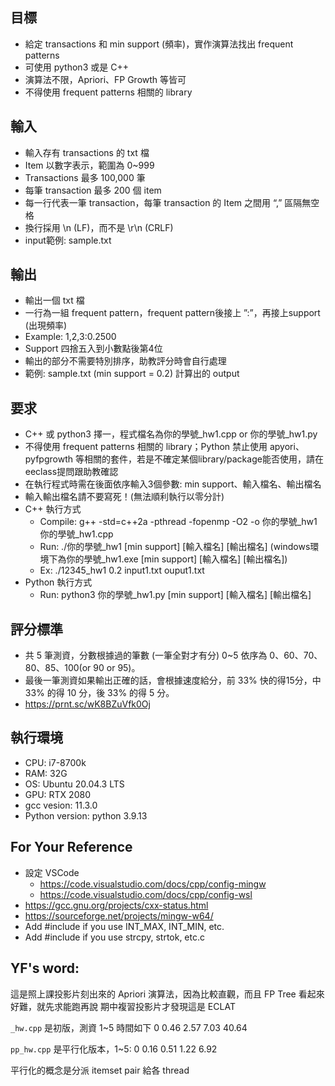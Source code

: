 ## 目標
* 給定 transactions 和 min support (頻率)，實作演算法找出 frequent patterns
* 可使用 python3 或是 C++
* 演算法不限，Apriori、FP Growth 等皆可
* 不得使用 frequent patterns 相關的 library

## 輸入
* 輸入存有 transactions 的 txt 檔
* Item 以數字表示，範圍為 0~999
* Transactions 最多 100,000 筆
* 每筆 transaction 最多 200 個 item
* 每一行代表一筆 transaction，每筆 transaction 的 Item 之間用 “,” 區隔無空格
* 換行採用 \n (LF)，而不是 \r\n (CRLF)
* input範例: sample.txt

## 輸出
* 輸出一個 txt 檔
* 一行為一組 frequent pattern，frequent pattern後接上 ”:”，再接上support (出現頻率)
* Example: 1,2,3:0.2500
* Support 四捨五入到小數點後第4位
* 輸出的部分不需要特別排序，助教評分時會自行處理
* 範例: sample.txt (min support = 0.2) 計算出的 output

## 要求
* C++ 或 python3 擇一，程式檔名為你的學號_hw1.cpp or 你的學號_hw1.py
* 不得使用 frequent patterns 相關的 library；Python 禁止使用 apyori、pyfpgrowth 等相關的套件，若是不確定某個library/package能否使用，請在eeclass提問跟助教確認
* 在執行程式時需在後面依序輸入3個參數: min support、輸入檔名、輸出檔名
* 輸入輸出檔名請不要寫死！(無法順利執行以零分計)
* C++ 執行方式
	* Compile: g++ -std=c++2a -pthread -fopenmp -O2 -o 你的學號_hw1 你的學號_hw1.cpp
	* Run: ./你的學號_hw1 [min support] [輸入檔名] [輸出檔名]
		(windows環境下為你的學號_hw1.exe [min support] [輸入檔名] [輸出檔名])
	* Ex: ./12345_hw1 0.2 input1.txt ouput1.txt
* Python 執行方式
	* Run: python3 你的學號_hw1.py [min support] [輸入檔名] [輸出檔名] 

## 評分標準
* 共 5 筆測資，分數根據過的筆數 (一筆全對才有分) 0~5 依序為 0、60、70、80、85、100(or 90 or 95)。
* 最後一筆測資如果輸出正確的話，會根據速度給分，前 33% 快的得15分，中 33% 的得 10 分，後 33% 的得 5 分。
* https://prnt.sc/wK8BZuVfk0Oj

## 執行環境
* CPU: i7-8700k
* RAM: 32G
* OS: Ubuntu 20.04.3 LTS
* GPU: RTX 2080
* gcc vesion: 11.3.0 
* Python version: python 3.9.13 

## For Your Reference
* 設定 VSCode
	* https://code.visualstudio.com/docs/cpp/config-mingw
	* https://code.visualstudio.com/docs/cpp/config-wsl
* https://gcc.gnu.org/projects/cxx-status.html
* https://sourceforge.net/projects/mingw-w64/
* Add #include <climits> if you use INT_MAX, INT_MIN, etc.
* Add #include <cstring> if you use strcpy, strtok, etc.c

## YF's word:
這是照上課投影片刻出來的 Apriori 演算法，因為比較直觀，而且 FP Tree 看起來好難，就先求能跑再說
期中複習投影片才發現這是 ECLAT

`_hw.cpp` 是初版，測資 1~5 時間如下
0	0.46	2.57	7.03	40.64

`pp_hw.cpp` 是平行化版本，1~5:
0	0.16	0.51	1.22	6.92

平行化的概念是分派 itemset pair 給各 thread
